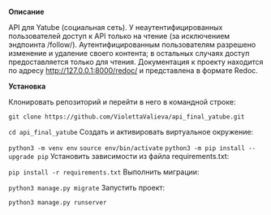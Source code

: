 **Описание**

API для Yatube (cоциальная сеть). У неаутентифицированных пользователей доступ к API только на чтение (за исключением эндпоинта /follow/). Аутентифицированным пользователям разрешено изменение и удаление своего контента; в остальных случаях доступ предоставляется только для чтения.
Документация к проекту находится по адресу http://127.0.0.1:8000/redoc/ и представлена в формате Redoc.

**Установка**

Клонировать репозиторий и перейти в него в командной строке:

`git clone https://github.com/ViolettaValieva/api_final_yatube.git`

`cd api_final_yatube`
Cоздать и активировать виртуальное окружение:

`python3 -m venv env`
`source env/bin/activate`
`python3 -m pip install --upgrade pip`
Установить зависимости из файла requirements.txt:

`pip install -r requirements.txt`
Выполнить миграции:

`python3 manage.py migrate`
Запустить проект:

`python3 manage.py runserver`

